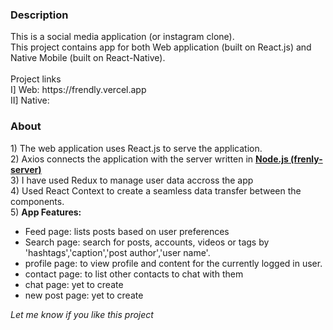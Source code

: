 <h3>Description</h3>
This is a social media application (or instagram clone).</br>
This project contains app for both Web application (built on React.js) and Native Mobile (built on React-Native).
</br></br>
Project links </br>
I] Web: https://frendly.vercel.app </br>
II] Native: 

<h3>About</h3>
1) The web application uses React.js to serve the application.</br>
2) Axios connects the application with the server written in <a href="#"><strong>Node.js (frenly-server)</strong></a></br>
3) I have used Redux to manage user data accross the app</br>
4) Used React Context to create a seamless data transfer between the components.</br>
5) <strong>App Features:</strong></br>
<ul>
  <li> Feed page: lists posts based on user preferences</li>
  <li> Search page: search for posts, accounts, videos or tags by 'hashtags','caption','post author','user name'.</li>
  <li> profile page: to view profile and content for the currently logged in user.</li>
  <li> contact page: to list other contacts to chat with them</li>
  <li> chat page: yet to create</li>
  <li> new post page: yet to create</li>
</ul>

<em>Let me know if you like this project</em>
